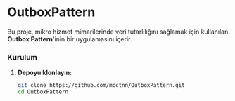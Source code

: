 # OutboxPattern

Bu proje, mikro hizmet mimarilerinde veri tutarlılığını sağlamak için kullanılan **Outbox Pattern**'inin bir uygulamasını içerir.

### Kurulum

1. **Depoyu klonlayın:**

   ```bash
   git clone https://github.com/mcctnn/OutboxPattern.git
   cd OutboxPattern
   ```

